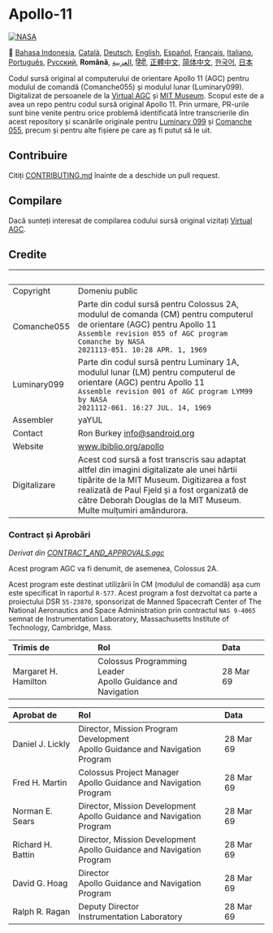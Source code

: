 # Apollo-11
[![NASA][1]][2]

:crossed_flags:
[Bahasa Indonesia][ID],
[Català][CA],
[Deutsch][DE],
[English][EN],
[Español][ES],
[Français][FR],
[Italiano][IT],
[Português][PT_BR],
[Русский][RU],
**Română**,
[العربية][AR],
[हिंदी][HI_IN],
[正體中文][ZH_TW],
[简体中文][ZH_CN],
[한국어][KO_KR],
[日本][JA]

[AR]:README.ar.md
[ID]:README.id.md
[CA]:README.ca.md
[DE]:README.de.md
[EN]:README.md
[ES]:README.es.md
[IT]:README.it.md
[FR]:README.fr.md
[JA]:README.ja.md
[PT_BR]:README.pt_br.md
[ZH_TW]:README.zh_tw.md
[ZH_CN]:README.zh_cn.md
[KO_KR]:README.ko_kr.md
[HI_IN]:README.hi_in.md
[RU]:README.ru.md
[RO]:README.ro.md

Codul sursă original al computerului de orientare Apollo 11 (AGC) pentru modulul de comandă (Comanche055) și modulul lunar (Luminary099). Digitalizat de persoanele de la [Virtual AGC][3] și [MIT Museum][4]. Scopul este de a avea un repo pentru codul sursă original Apollo 11. Prin urmare, PR-urile sunt bine venite pentru orice problemă identificată între transcrierile din acest repository și scanările originale pentru [Luminary 099][5] și [Comanche 055][6], precum și pentru alte fișiere pe care aș fi putut să le uit.

## Contribuire
Citiți [CONTRIBUTING.md][7] înainte de a deschide un pull request.

## Compilare
Dacă sunteți interesat de compilarea codului sursă original vizitați [Virtual AGC][8].

## Credite
&nbsp;         | &nbsp;
:------------- | :-----
Copyright      | Domeniu public
Comanche055    | Parte din codul sursă pentru Colossus 2A, modulul de comanda (CM) pentru computerul de orientare (AGC) pentru Apollo 11<br>`Assemble revision 055 of AGC program Comanche by NASA`<br>`2021113-051. 10:28 APR. 1, 1969`
Luminary099    | Parte din codul sursă pentru Luminary 1A, modulul lunar (LM) pentru computerul de orientare (AGC) pentru Apollo 11<br>`Assemble revision 001 of AGC program LYM99 by NASA`<br>`2021112-061. 16:27 JUL. 14, 1969`
Assembler      | yaYUL
Contact        | Ron Burkey <info@sandroid.org>
Website        | www.ibiblio.org/apollo
Digitalizare   | Acest cod sursă a fost transcris sau adaptat altfel din imagini digitalizate ale unei hârtii tipărite de la MIT Museum. Digitizarea a fost realizată de Paul Fjeld și a fost organizată de către Deborah Douglas de la MIT Museum. Multe mulțumiri amândurora.
### Contract și Aprobări
*Derivat din [CONTRACT_AND_APPROVALS.agc]*

Acest program AGC va fi denumit, de asemenea, Colossus 2A.

Acest program este destinat utilizării în CM (modulul de comandă) așa cum este specificat în raportul `R-577`. Acest program a fost dezvoltat ca parte a proiectului DSR `55-23870`, sponsorizat de Manned Spacecraft Center of The National Aeronautics and Space Administration prin contractul `NAS 9-4065` semnat de Instrumentation Laboratory, Massachusetts Institute of Technology, Cambridge, Mass.

Trimis de             | Rol | Data
:-------------------- | :--- | :---
Margaret H. Hamilton  | Colossus Programming Leader<br>Apollo Guidance and Navigation | 28 Mar 69

Aprobat de         | Rol | Data
:----------------- | :--- | :---
Daniel J. Lickly   | Director, Mission Program Development<br>Apollo Guidance and Navigation Program | 28 Mar 69
Fred H. Martin     | Colossus Project Manager<br>Apollo Guidance and Navigation Program | 28 Mar 69
Norman E. Sears    | Director, Mission Development<br>Apollo Guidance and Navigation Program | 28 Mar 69
Richard H. Battin  | Director, Mission Development<br>Apollo Guidance and Navigation Program | 28 Mar 69
David G. Hoag      | Director<br>Apollo Guidance and Navigation Program | 28 Mar 69
Ralph R. Ragan     | Deputy Director<br>Instrumentation Laboratory | 28 Mar 69

[CONTRACT_AND_APPROVALS.agc]:https://github.com/chrislgarry/Apollo-11/blob/master/Comanche055/CONTRACT_AND_APPROVALS.agc
[1]:https://rawcdn.githack.com/aleen42/badges/c9246f74/src/nasa.svg
[2]:https://www.nasa.gov/mission_pages/apollo/missions/apollo11.html
[3]:http://www.ibiblio.org/apollo/
[4]:http://web.mit.edu/museum/
[5]:http://www.ibiblio.org/apollo/ScansForConversion/Luminary099/
[6]:http://www.ibiblio.org/apollo/ScansForConversion/Comanche055/
[7]:https://github.com/chrislgarry/Apollo-11/blob/master/CONTRIBUTING.md
[8]:https://github.com/rburkey2005/virtualagc
